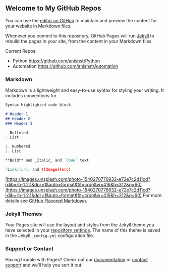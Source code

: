 ## Welcome to My GitHub Repos

You can use the [editor on GitHub](https://github.com/anishst/anishst.github.io/edit/master/index.md) to maintain and preview the content for your website in Markdown files.

Whenever you commit to this repository, GitHub Pages will run [Jekyll](https://jekyllrb.com/) to rebuild the pages in your site, from the content in your Markdown files.

Current Repos:
- Python https://github.com/anishst/Python
- Automation https://github.com/anishst/Automation
### Markdown

Markdown is a lightweight and easy-to-use syntax for styling your writing. It includes conventions for

```markdown
Syntax highlighted code block

# Header 1
## Header 2
### Header 3

- Bulleted
- List

1. Numbered
2. List

**Bold** and _Italic_ and `Code` text

[Link](url) and ![Image](src)
```
[https://images.unsplash.com/photo-1540270776932-e72e7c2d11cd?ixlib=rb-1.2.1&dpr=1&auto=format&fit=crop&w=416&h=312&q=60](https://images.unsplash.com/photo-1540270776932-e72e7c2d11cd?ixlib=rb-1.2.1&dpr=1&auto=format&fit=crop&w=416&h=312&q=60)
For more details see [GitHub Flavored Markdown](https://guides.github.com/features/mastering-markdown/).

### Jekyll Themes

Your Pages site will use the layout and styles from the Jekyll theme you have selected in your [repository settings](https://github.com/anishst/anishst.github.io/settings). The name of this theme is saved in the Jekyll `_config.yml` configuration file.

### Support or Contact

Having trouble with Pages? Check out our [documentation](https://help.github.com/categories/github-pages-basics/) or [contact support](https://github.com/contact) and we’ll help you sort it out.
